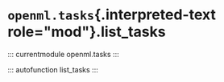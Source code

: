 # `openml.tasks`{.interpreted-text role="mod"}.list_tasks

::: currentmodule
openml.tasks
:::

::: autofunction
list_tasks
:::

<div class="clearer"></div>
